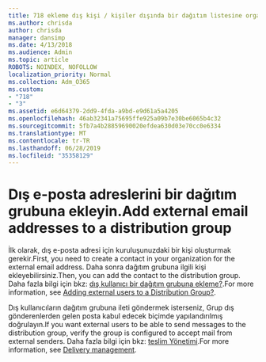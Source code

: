 ```yaml
---
title: 718 ekleme dış kişi / kişiler dışında bir dağıtım listesine organizasyon
ms.author: chrisda
author: chrisda
manager: dansimp
ms.date: 4/13/2018
ms.audience: Admin
ms.topic: article
ROBOTS: NOINDEX, NOFOLLOW
localization_priority: Normal
ms.collection: Adm_O365
ms.custom:
- "718"
- "3"
ms.assetid: e6d64379-2dd9-4fda-a9bd-e9d61a5a4205
ms.openlocfilehash: 46ab32341a75695ffe925a09b7e30be6065b4c32
ms.sourcegitcommit: 5fb7a4b28859690020efdea630d03e70cc0e6334
ms.translationtype: MT
ms.contentlocale: tr-TR
ms.lasthandoff: 06/28/2019
ms.locfileid: "35358129"
---
```

# <a name="add-external-email-addresses-to-a-distribution-group"></a><span data-ttu-id="a7983-102">Dış e-posta adreslerini bir dağıtım grubuna ekleyin.</span><span class="sxs-lookup"><span data-stu-id="a7983-102">Add external email addresses to a distribution group</span></span>

<span data-ttu-id="a7983-103">İlk olarak, dış e-posta adresi için kuruluşunuzdaki bir kişi oluşturmak gerekir.</span><span class="sxs-lookup"><span data-stu-id="a7983-103">First, you need to create a contact in your organization for the external email address.</span></span> <span data-ttu-id="a7983-104">Daha sonra dağıtım grubuna ilgili kişi ekleyebilirsiniz.</span><span class="sxs-lookup"><span data-stu-id="a7983-104">Then, you can add the contact to the distribution group.</span></span> <span data-ttu-id="a7983-105">Daha fazla bilgi için bkz: [dış kullanıcı bir dağıtım grubuna ekleme?](https://support.office.com/client/caa0f310-0bb7-48e3-8ad2-cb358b53bbba).</span><span class="sxs-lookup"><span data-stu-id="a7983-105">For more information, see [Adding external users to a Distribution Group?](https://support.office.com/client/caa0f310-0bb7-48e3-8ad2-cb358b53bbba).</span></span>

<span data-ttu-id="a7983-106">Dış kullanıcıların dağıtım grubuna ileti göndermek isterseniz, Grup dış gönderenlerden gelen posta kabul edecek biçimde yapılandırılmış doğrulayın.</span><span class="sxs-lookup"><span data-stu-id="a7983-106">If you want external users to be able to send messages to the distribution group, verify the group is configured to accept mail from external senders.</span></span> <span data-ttu-id="a7983-107">Daha fazla bilgi için bkz: [teslim Yönetimi](https://technet.microsoft.com/library/bb124513.aspx#deliverymanagement).</span><span class="sxs-lookup"><span data-stu-id="a7983-107">For more information, see [Delivery management](https://technet.microsoft.com/library/bb124513.aspx#deliverymanagement).</span></span>
